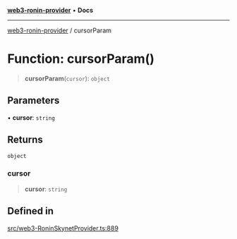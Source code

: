 [**web3-ronin-provider**](../README.md) • **Docs**

***

[web3-ronin-provider](../globals.md) / cursorParam

# Function: cursorParam()

> **cursorParam**(`cursor`): `object`

## Parameters

• **cursor**: `string`

## Returns

`object`

### cursor

> **cursor**: `string`

## Defined in

[src/web3-RoninSkynetProvider.ts:889](https://github.com/chuacw/web3-ronin-provider/blob/ce08d460e2589edd5c5b854bf0bd2f7be4e0431f/src/web3-RoninSkynetProvider.ts#L889)
